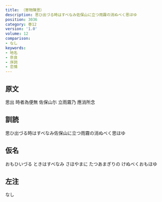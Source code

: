 ```yaml
---
title: （寄物陳思）
description: 思ひ出づる時はすべなみ佐保山に立つ雨霧の消ぬべく思ほゆ
position: 3036
category: 巻12
version: '1.0'
volume: 12
comparison:
- なし
keywords:
- 地名
- 奈良
- 序詞
- 恋情
---
```


## 原文

思出 時者為便無 佐保山尓 立雨霧乃 應消所念

## 訓読

思ひ出づる時はすべなみ佐保山に立つ雨霧の消ぬべく思ほゆ

## 仮名

おもひいづる ときはすべなみ さほやまに たつあまぎりの けぬべくおもほゆ

## 左注

なし
